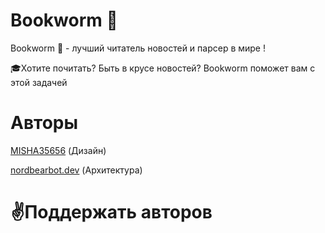 # Bookworm 📖

Bookworm 📖 - лучший читатель новостей и парсер в мире !

🎓Хотите почитать? Быть в крусе новостей? Bookworm поможет вам с этой задачей 

# Aвторы
[MISHA35656](https://github.com/MISHA35656) (Дизайн)

[nordbearbot.dev](https://github.com/nordbearbotdev) (Архитектура)

# ✌Поддержать авторов 


